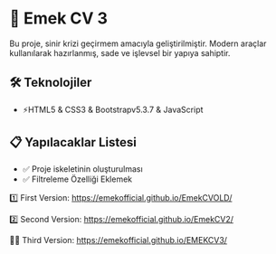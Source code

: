 # 🚀 Emek CV 3

Bu proje, sinir krizi geçirmem amacıyla geliştirilmiştir. Modern araçlar kullanılarak hazırlanmış, sade ve işlevsel bir yapıya sahiptir.

## 🛠️ Teknolojiler

- ⚡HTML5 & CSS3 & Bootstrapv5.3.7 & JavaScript

## 📋 Yapılacaklar Listesi

- ✅ Proje iskeletinin oluşturulması
- ✅ Filtreleme Özelliği Eklemek

1️⃣ First Version: https://emekofficial.github.io/EmekCVOLD/

2️⃣ Second Version: https://emekofficial.github.io/EmekCV2/

🐦‍🔥 Third Version: https://emekofficial.github.io/EMEKCV3/
